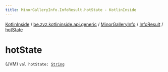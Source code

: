 ```yaml
---
title: MinorGalleryInfo.InfoResult.hotState - KotlinInside
---
```


[KotlinInside](../../../index.html) / [be.zvz.kotlininside.api.generic](../../index.html) / [MinorGalleryInfo](../index.html) / [InfoResult](index.html) / [hotState](./hot-state.html)

# hotState

(JVM) `val hotState: `[`String`](https://kotlinlang.org/api/latest/jvm/stdlib/kotlin/-string/index.html)